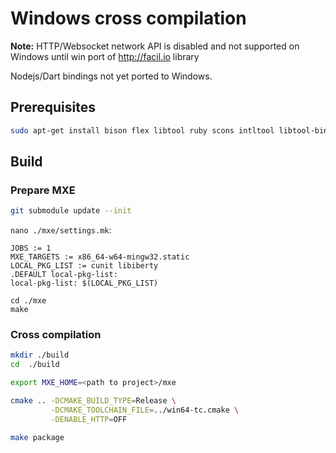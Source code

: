 # Windows cross compilation

**Note:** HTTP/Websocket network API is disabled and not supported
on Windows until win port of http://facil.io library

Nodejs/Dart bindings not yet ported to Windows.

## Prerequisites

```sh
sudo apt-get install bison flex libtool ruby scons intltool libtool-bin p7zip-full wine
```

## Build

### Prepare MXE

```sh
git submodule update --init
```

`nano ./mxe/settings.mk`:

```
JOBS := 1
MXE_TARGETS := x86_64-w64-mingw32.static
LOCAL_PKG_LIST := cunit libiberty
.DEFAULT local-pkg-list:
local-pkg-list: $(LOCAL_PKG_LIST)
```

```
cd ./mxe
make
```

### Cross compilation

```bash
mkdir ./build
cd  ./build

export MXE_HOME=<path to project>/mxe

cmake .. -DCMAKE_BUILD_TYPE=Release \
         -DCMAKE_TOOLCHAIN_FILE=../win64-tc.cmake \
         -DENABLE_HTTP=OFF

make package
```